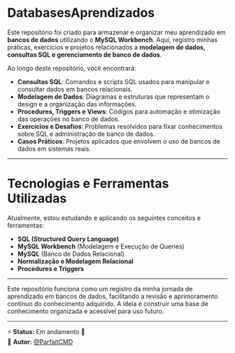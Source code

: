 # DatabasesAprendizados

Este repositório foi criado para armazenar e organizar meu aprendizado em **bancos de dados** utilizando o **MySQL Workbench**. Aqui, registro minhas práticas, exercícios e projetos relacionados a **modelagem de dados, consultas SQL e gerenciamento de banco de dados**.

Ao longo deste repositório, você encontrará:

- **Consultas SQL**: Comandos e scripts SQL usados para manipular e consultar dados em bancos relacionais.
- **Modelagem de Dados**: Diagramas e estruturas que representam o design e a organização das informações.
- **Procedures, Triggers e Views**: Códigos para automação e otimização das operações no banco de dados.
- **Exercícios e Desafios**: Problemas resolvidos para fixar conhecimentos sobre SQL e administração de banco de dados.
- **Casos Práticos**: Projetos aplicados que envolvem o uso de bancos de dados em sistemas reais.

---

# Tecnologias e Ferramentas Utilizadas

Atualmente, estou estudando e aplicando os seguintes conceitos e ferramentas:

- **SQL (Structured Query Language)**
- **MySQL Workbench** (Modelagem e Execução de Queries)
- **MySQL** (Banco de Dados Relacional)
- **Normalização e Modelagem Relacional**
- **Procedures e Triggers**

---

Este repositório funciona como um registro da minha jornada de aprendizado em bancos de dados, facilitando a revisão e aprimoramento contínuo do conhecimento adquirido. A ideia é construir uma base de conhecimento organizada e acessível para uso futuro.

---

⚡ **Status:** Em andamento 🚀  
👤 **Autor:** [@ParfaitCMD](https://github.com/ParfaitCMD)

